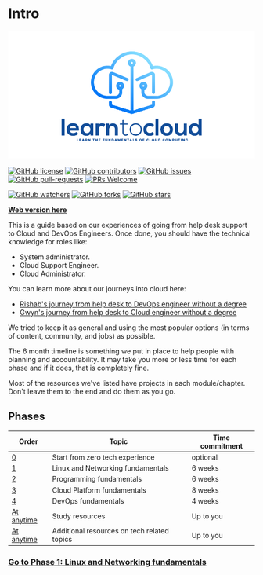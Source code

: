 # Intro

![logo](img/Logo-01.png)

[![GitHub license](https://img.shields.io/github/license/learntocloud/learn-to-cloud.svg)](https://github.com/learntocloud/learn-to-cloud/blob/master/LICENSE)
[![GitHub contributors](https://img.shields.io/github/contributors/learntocloud/learn-to-cloud.svg)](https://GitHub.com/learntocloud/learn-to-cloud/graphs/contributors/)
[![GitHub issues](https://img.shields.io/github/issues/learntocloud/learn-to-cloud.svg)](https://GitHub.com/learntocloud/learn-to-cloud/issues/)
[![GitHub pull-requests](https://img.shields.io/github/issues-pr/learntocloud/learn-to-cloud.svg)](https://GitHub.com/learntocloud/learn-to-cloud/pulls/)
[![PRs Welcome](https://img.shields.io/badge/PRs-welcome-brightgreen.svg?style=flat-square)](http://makeapullrequest.com)

[![GitHub watchers](https://img.shields.io/github/watchers/learntocloud/learn-to-cloud.svg?style=social&label=Watch&maxAge=2592000)](https://GitHub.com/learntocloud/learn-to-cloud/watchers/)
[![GitHub forks](https://img.shields.io/github/forks/learntocloud/learn-to-cloud.svg?style=social&label=Fork&maxAge=2592000)](https://GitHub.com/learntocloud/learn-to-cloud/network/)
[![GitHub stars](https://img.shields.io/github/stars/learntocloud/learn-to-cloud.svg?style=social&label=Star&maxAge=2592000)](https://GitHub.com/learntocloud/learn-to-cloud/stargazers/)

**[Web version here](https://learntocloud.guide)**

This is a guide based on our experiences of going from help desk support to Cloud and DevOps Engineers. Once done, you should have the  technical knowledge for roles like:

- System administrator.
- Cloud Support Engineer.
- Cloud Administrator.

You can learn more about our journeys into cloud here:
- [Rishab's journey from help desk to DevOps engineer without a degree](https://youtu.be/LZuWZ0SBYm8) 
- [Gwyn's journey from help desk to Cloud engineer without a degree](https://youtu.be/kluKaLXJ2lg)

We tried to keep it as general and using the most popular options (in terms of content, community, and jobs) as possible.

The 6 month timeline is something we put in place to help people with planning and accountability. It may take you more or less time for each phase and if it does, that is completely fine.

Most of the resources we've listed have projects in each module/chapter. Don't leave them to the end and do them as you go.


## Phases


| Order | Topic                           | Time commitment |
|-------|---------------------------------|-------------------|
| [0](phase0/README.md)     | Start from zero tech experience  | optional 
| [1](phase1/README.md)     | Linux and Networking fundamentals | 6 weeks           |
| [2](phase2/README.md)     | Programming fundamentals | 6 weeks           |
| [3](phase3/README.md)    | Cloud Platform fundamentals| 8 weeks           |
| [4](phase4/README.md)     | DevOps fundamentals         | 4 weeks           |
| [At anytime](resources/readme.md)     | Study resources         | Up to you        |
| [At anytime](more-topics/README.md)     | Additional resources on tech related topics        | Up to you        |



### [Go to Phase 1: Linux and Networking fundamentals](phase1/README.md)
